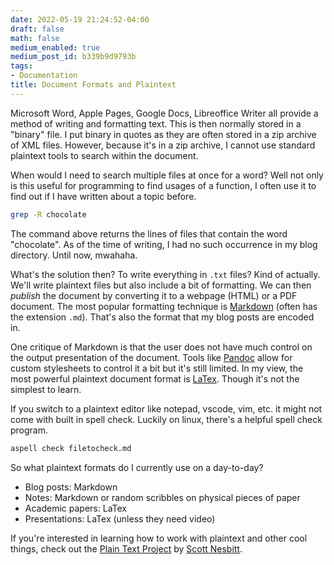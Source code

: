 ```yaml
---
date: 2022-05-19 21:24:52-04:00
draft: false
math: false
medium_enabled: true
medium_post_id: b339b9d9793b
tags:
- Documentation
title: Document Formats and Plaintext
---
```


Microsoft Word, Apple Pages, Google Docs, Libreoffice Writer all provide a method of writing and formatting text. This is then normally stored in a "binary" file. I put binary in quotes as they are often stored in a zip archive of XML files. However, because it's in a zip archive, I cannot use standard plaintext tools to search within the document. 

When would I need to search multiple files at once for a word? Well not only is this useful for programming to find usages of a function, I often use it to find out if I have written about a topic before.

```bash
grep -R chocolate
```

The command above returns the lines of files that contain the word "chocolate". As of the time of writing, I had no such occurrence in my blog directory. Until now, mwahaha.

What's the solution then? To write everything in `.txt` files? Kind of actually. We'll write plaintext files but also include a bit of formatting. We can then *publish* the document by converting it to a webpage (HTML) or a PDF document. The most popular formatting technique is [Markdown](https://daringfireball.net/projects/markdown/) (often has the extension `.md`). That's also the format that my blog posts are encoded in.

One critique of Markdown is that the user does not have much control on the output presentation of the document. Tools like [Pandoc](https://pandoc.org/) allow for custom stylesheets to control it a bit but it's still limited. In my view, the most powerful plaintext document format is [LaTex](https://www.latex-project.org/). Though it's not the simplest to learn. 

If you switch to a plaintext editor like notepad, vscode, vim, etc. it might not come with built in spell check. Luckily on linux, there's a helpful spell check program.

```bash
aspell check filetocheck.md
```

So what plaintext formats do I currently use on a day-to-day?

- Blog posts: Markdown
- Notes: Markdown or random scribbles on physical pieces of paper
- Academic papers: LaTex
- Presentations: LaTex (unless they need video)

If you're interested in learning how to work with plaintext and other cool things, check out the [Plain Text Project](https://plaintextproject.online/) by [Scott Nesbitt](https://scottnesbitt.net/).